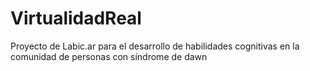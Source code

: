 # VirtualidadReal
Proyecto de Labic.ar para el desarrollo de habilidades cognitivas en la comunidad de personas con síndrome de dawn
